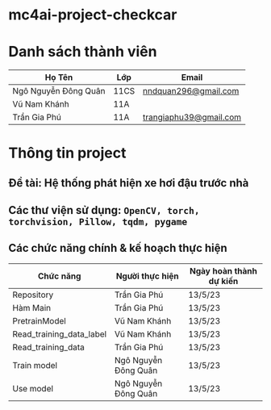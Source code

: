 # mc4ai-project-checkcar
# Danh sách thành viên
Họ Tên|Lớp|Email
-|-|-
Ngô Nguyễn Đông Quân|11CS|nndquan296@gmail.com
Vũ Nam Khánh|11A|
Trần Gia Phú|11A|trangiaphu39@gmail.com

# Thông tin project
## Đề tài: Hệ thống phát hiện xe hơi đậu trước nhà
## Các thư viện sử dụng: `OpenCV, torch, torchvision, Pillow, tqdm, pygame`

## Các chức năng chính & kế hoạch thực hiện

Chức năng|Người thực hiện|Ngày hoàn thành dự kiến
-|-|-
Repository|Trần Gia Phú|13/5/23
Hàm Main|Trần Gia Phú|13/5/23
PretrainModel|Vũ Nam Khánh|13/5/23
Read_training_data_label|Vũ Nam Khánh|13/5/23
Read_training_data|Trần Gia Phú|13/5/23
Train model|Ngô Nguyễn Đông Quân|13/5/23
Use model|Ngô Nguyễn Đông Quân|13/5/23
